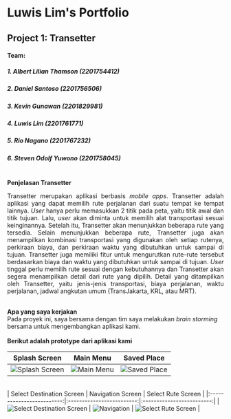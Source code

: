 # Luwis Lim's Portfolio

## **Project 1: Transetter**
#### Team:
##### 1. Albert Lilian Thamson (2201754412)
##### 2. Daniel Santoso (2201756506)
##### 3. Kevin Gunawan (2201829981)
##### 4. Luwis Lim (2201761771)
##### 5. Rio Nagano (2201767232)
##### 6. Steven Odolf Yuwono (2201758045)


<br>
<b> Penjelasan Transetter </b>
<div> <p align="justify">
Transetter merupakan aplikasi berbasis <i>mobile apps</i>. Transetter adalah aplikasi yang dapat memilih rute perjalanan dari suatu tempat ke tempat lainnya. <i>User</i> hanya     perlu memasukkan 2 titik pada peta, yaitu titik awal dan titik tujuan. Lalu, <i>user</i> akan diminta untuk memilih alat transportasi sesuai keinginannya. Setelah itu,           Transetter akan menunjukkan beberapa rute yang tersedia. Selain menunjukkan beberapa rute, Transetter juga akan menampilkan kombinasi transportasi yang digunakan oleh setiap       rutenya, perkiraan biaya, dan perkiraan waktu yang dibutuhkan untuk sampai di tujuan. Transetter juga memiliki fitur untuk mengurutkan rute-rute tersebut berdasarkan biaya dan   waktu yang dibutuhkan untuk sampai di tujuan. <i>User</i> tinggal perlu memilih rute sesuai dengan kebutuhannya dan Transetter akan segera menampilkan detail dari rute yang  dipilih. Detail yang ditampilkan oleh Transetter, yaitu jenis-jenis transportasi, biaya perjalanan, waktu perjalanan, jadwal angkutan umum (TransJakarta, KRL, atau MRT).
</p></div>

<br>
<b> Apa yang saya kerjakan </b>
<div>
Pada proyek ini, saya bersama dengan tim saya melakukan <i>brain storming</i> bersama untuk mengembangkan aplikasi kami. 
</div>

<br>
<b> Berikut adalah prototype dari aplikasi kami </b>

| Splash Screen |  Main Menu | Saved Place | 
|:-------------------------:|:-------------------------:|:-------------------------:|
|<img src="https://github.com/luwislim/myPortfolio/blob/master/images/Splash%20Screen.jpg" alt="Splash Screen">  |  <img src="https://github.com/luwislim/myPortfolio/blob/master/images/Main%20Menu.jpg" alt="Main Menu"> | <img src="https://github.com/luwislim/myPortfolio/blob/master/images/Saved%20Place.jpg" alt="Saved Place"> |
<br>
| Select Destination Screen |  Navigation Screen | Select Rute Screen  | 
|:-------------------------:|:-------------------------:|:-------------------------:|
|<img src="https://github.com/luwislim/myPortfolio/blob/master/images/Destination%20Screen.jpg" alt="Select Destination Screen">  |  <img src="https://github.com/luwislim/myPortfolio/blob/master/images/Navigation.jpg" alt="Navigation"> | <img src="https://github.com/luwislim/myPortfolio/blob/master/images/Select%20Transportation.jpg" alt="Select Rute Screen"> |



